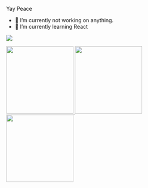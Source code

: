 Yay Peace

<!-- **vorkey/vorkey** is a ✨ _special_ ✨ repository because its `README.md` (this file) appears on your GitHub profile. -->

- 🔭 I’m currently not working on anything.
- 🌱 I’m currently learning React

![](https://komarev.com/ghpvc/?username=vorkey&color=green)

<p align="left">
  <a href=https://github.com/vorkey>
    <img height="180em" src="https://github-readme-stats.vercel.app/api?username=vorkey&show_icons=true&theme=vue&include_all_commits=true&count_private=true"/>
    <img height="180em" src="https://github-readme-stats.vercel.app/api/top-langs/?username=vorkey&layout=compact&theme=vue"/>
    <img height="180em" src="http://github-profile-summary-cards.vercel.app/api/cards/repos-per-language?username=vorkey&theme=vue" />
  </a>
</p>

<!-- - 👯 I’m looking to collaborate on ... 
- 🤔 I’m looking for help with ...
- 💬 Ask me about ...
- 📫 How to reach me: ...
- 😄 Pronouns: ...
- ⚡ Fun fact: ... -->
